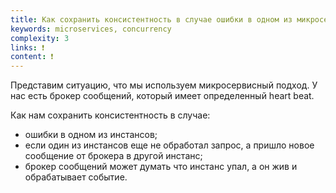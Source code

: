 ```yaml
---
title: Как сохранить консистентность в случае ошибки в одном из микросервисов?
keywords: microservices, concurrency
complexity: 3
links: ❗
content: ❗
---
```


Представим ситуацию, что мы используем микросервисный подход. У нас есть брокер сообщений, который имеет определенный heart beat.

Как нам сохранить консистентность в случае:
- ошибки в одном из инстансов;
- если один из инстансов еще не обработал запрос, а пришло новое сообщение от брокера в другой инстанс;
- брокер сообщений может думать что инстанс упал, а он жив и обрабатывает событие.